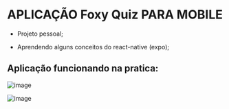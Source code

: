 # APLICAÇÃO Foxy Quiz PARA MOBILE

- Projeto pessoal;

- Aprendendo alguns conceitos do react-native (expo);

## Aplicação funcionando na pratica: 

![image](https://user-images.githubusercontent.com/23271567/173653085-dce4a0a4-ed54-4b9d-a42c-79531f7f8886.png)


![image](https://user-images.githubusercontent.com/23271567/173654380-5d7fefc2-3392-4860-8c69-7d87808b7bb7.png)

